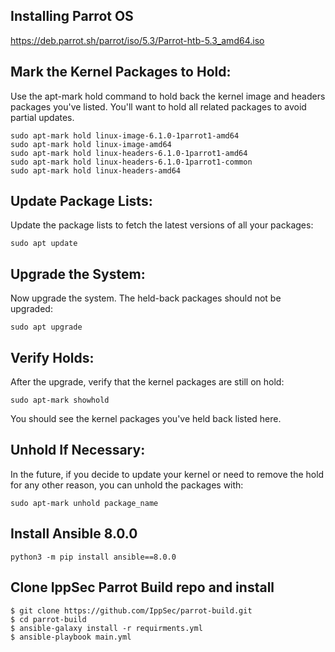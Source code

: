 ## Installing Parrot OS

https://deb.parrot.sh/parrot/iso/5.3/Parrot-htb-5.3_amd64.iso

## Mark the Kernel Packages to Hold:
Use the apt-mark hold command to hold back the kernel image and headers packages you've listed. You'll want to hold all related packages to avoid partial updates.
```
sudo apt-mark hold linux-image-6.1.0-1parrot1-amd64
sudo apt-mark hold linux-image-amd64
sudo apt-mark hold linux-headers-6.1.0-1parrot1-amd64
sudo apt-mark hold linux-headers-6.1.0-1parrot1-common
sudo apt-mark hold linux-headers-amd64
```

## Update Package Lists:
Update the package lists to fetch the latest versions of all your packages:
```
sudo apt update
```

## Upgrade the System:
Now upgrade the system. The held-back packages should not be upgraded:
```
sudo apt upgrade
```

## Verify Holds:
After the upgrade, verify that the kernel packages are still on hold:
```
sudo apt-mark showhold
```
You should see the kernel packages you've held back listed here.

## Unhold If Necessary:
In the future, if you decide to update your kernel or need to remove the hold for any other reason, you can unhold the packages with:
```
sudo apt-mark unhold package_name
```

## Install Ansible 8.0.0
```
python3 -m pip install ansible==8.0.0
```

## Clone IppSec Parrot Build repo and install
```
$ git clone https://github.com/IppSec/parrot-build.git
$ cd parrot-build
$ ansible-galaxy install -r requirments.yml
$ ansible-playbook main.yml
```
